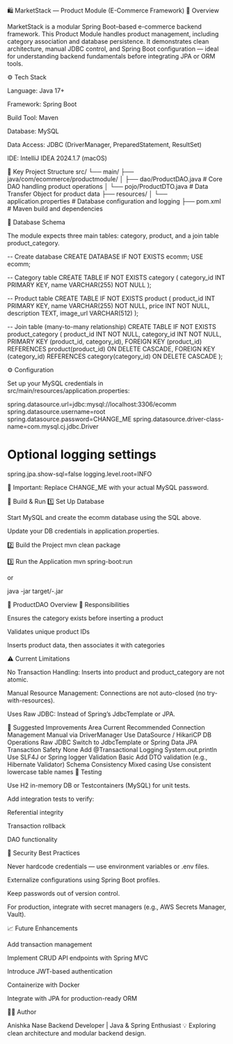 🛍️ MarketStack — Product Module (E-Commerce Framework)
📘 Overview

MarketStack is a modular Spring Boot–based e-commerce backend framework.
This Product Module handles product management, including category association and database persistence.
It demonstrates clean architecture, manual JDBC control, and Spring Boot configuration — ideal for understanding backend fundamentals before integrating JPA or ORM tools.

⚙️ Tech Stack

Language: Java 17+

Framework: Spring Boot

Build Tool: Maven

Database: MySQL

Data Access: JDBC (DriverManager, PreparedStatement, ResultSet)

IDE: IntelliJ IDEA 2024.1.7 (macOS)

📂 Key Project Structure
src/
 └── main/
      ├── java/com/ecommerce/productmodule/
      │     ├── dao/ProductDAO.java         # Core DAO handling product operations
      │     └── pojo/ProductDTO.java        # Data Transfer Object for product data
      ├── resources/
      │     └── application.properties      # Database configuration and logging
 ├── pom.xml                                # Maven build and dependencies

🧱 Database Schema

The module expects three main tables:
category, product, and a join table product_category.

-- Create database
CREATE DATABASE IF NOT EXISTS ecomm;
USE ecomm;

-- Category table
CREATE TABLE IF NOT EXISTS category (
  category_id INT PRIMARY KEY,
  name VARCHAR(255) NOT NULL
);

-- Product table
CREATE TABLE IF NOT EXISTS product (
  product_id INT PRIMARY KEY,
  name VARCHAR(255) NOT NULL,
  price INT NOT NULL,
  description TEXT,
  image_url VARCHAR(512)
);

-- Join table (many-to-many relationship)
CREATE TABLE IF NOT EXISTS product_category (
  product_id INT NOT NULL,
  category_id INT NOT NULL,
  PRIMARY KEY (product_id, category_id),
  FOREIGN KEY (product_id) REFERENCES product(product_id) ON DELETE CASCADE,
  FOREIGN KEY (category_id) REFERENCES category(category_id) ON DELETE CASCADE
);

⚙️ Configuration

Set up your MySQL credentials in src/main/resources/application.properties:

spring.datasource.url=jdbc:mysql://localhost:3306/ecomm
spring.datasource.username=root
spring.datasource.password=CHANGE_ME
spring.datasource.driver-class-name=com.mysql.cj.jdbc.Driver

# Optional logging settings
spring.jpa.show-sql=false
logging.level.root=INFO


🔐 Important: Replace CHANGE_ME with your actual MySQL password.

🚀 Build & Run
1️⃣ Set Up Database

Start MySQL and create the ecomm database using the SQL above.

Update your DB credentials in application.properties.

2️⃣ Build the Project
mvn clean package

3️⃣ Run the Application
mvn spring-boot:run


or

java -jar target/<artifactId>-<version>.jar

🧩 ProductDAO Overview
🧠 Responsibilities

Ensures the category exists before inserting a product

Validates unique product IDs

Inserts product data, then associates it with categories

⚠️ Current Limitations

No Transaction Handling: Inserts into product and product_category are not atomic.

Manual Resource Management: Connections are not auto-closed (no try-with-resources).

Uses Raw JDBC: Instead of Spring’s JdbcTemplate or JPA.

🔧 Suggested Improvements
Area	Current	Recommended
Connection Management	Manual via DriverManager	Use DataSource / HikariCP
DB Operations	Raw JDBC	Switch to JdbcTemplate or Spring Data JPA
Transaction Safety	None	Add @Transactional
Logging	System.out.println	Use SLF4J or Spring logger
Validation	Basic	Add DTO validation (e.g., Hibernate Validator)
Schema Consistency	Mixed casing	Use consistent lowercase table names
🧪 Testing

Use H2 in-memory DB or Testcontainers (MySQL) for unit tests.

Add integration tests to verify:

Referential integrity

Transaction rollback

DAO functionality

🔐 Security Best Practices

Never hardcode credentials — use environment variables or .env files.

Externalize configurations using Spring Boot profiles.

Keep passwords out of version control.

For production, integrate with secret managers (e.g., AWS Secrets Manager, Vault).

📈 Future Enhancements

 Add transaction management

 Implement CRUD API endpoints with Spring MVC

 Introduce JWT-based authentication

 Containerize with Docker

 Integrate with JPA for production-ready ORM

🧑‍💻 Author

Anishka Nase
Backend Developer | Java & Spring Enthusiast
💡 Exploring clean architecture and modular backend design.

